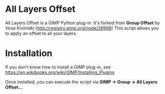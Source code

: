 # All Layers Offset
All Layers Offset is a GIMP Python plug-in.
It's forked from **Group Offset** by _Vesa Kivimäki_ (http://registry.gimp.org/node/26996)
This script allows you to apply an offset to all your layers.

# Installation
If you don't know how to install a GIMP plug-in, see https://en.wikibooks.org/wiki/GIMP/Installing_Plugins

Once installed, you can execute the script via **GIMP -> Group -> All Layers Offset...**